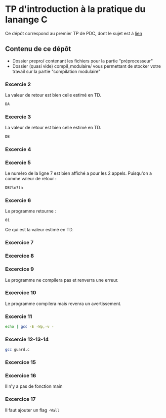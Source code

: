 # TP d'introduction à la pratique du lanange C

Ce dépôt correspond au premier TP de PDC, dont le sujet est à [lien](https://www.fil.univ-lille.fr/~ballabriga/bpc/tdtp/tp_theme2.html)

## Contenu de ce dépôt

* Dossier prepro/ contenant les fichiers pour la partie "préprocesseur"
* Dossier (quasi vide) compil_modulaire/ vous permettant de stocker votre travail sur la partie "compilation modulaire"

### Excercie 2

La valeur de retour est bien celle estimé en TD.

```bash
DA
```

### Excercie 3

La valeur de retour est bien celle estimé en TD.

```bash
DB
```

### Excercie 4

### Excercie 5

Le numéro de la ligne 7 est bien affiché a pour les 2 appels.
Puisqu'on a comme valeur de retour :

```bash
DB7ln7ln
```

### Excercie 6

Le programme retourne :

``` bash
01

```

Ce qui est la valeur estimé en TD.

### Excercice 7

### Excercice 8

### Excercice 9

Le programme ne compilera pas et renverra une erreur.

### Excercice 10

Le programme compilera mais revenra un avertissement.

### Excercie 11

``` bash
echo | gcc -E -Wp,-v -

```

### Excercie 12-13-14

``` bash
gcc guard.c

```

### Excercice 15

### Excercice 16

Il n'y a pas de fonction main

### Excercice 17

Il faut ajouter un flag ``-Wall``
